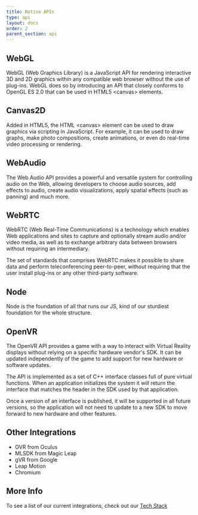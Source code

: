 ```yaml
---
title: Native APIs
type: api
layout: docs
order: 2
parent_section: api
---
```


## WebGL

WebGL (Web Graphics Library) is a JavaScript API for rendering interactive 3D and 2D graphics within any compatible web browser without the use of plug-ins. WebGL does so by introducing an API that closely conforms to OpenGL ES 2.0 that can be used in HTML5 <canvas\> elements.

## Canvas2D

Added in HTML5, the HTML <canvas\> element can be used to draw graphics via scripting in JavaScript. For example, it can be used to draw graphs, make photo compositions, create animations, or even do real-time video processing or rendering.

## WebAudio

The Web Audio API provides a powerful and versatile system for controlling audio on the Web, allowing developers to choose audio sources, add effects to audio, create audio visualizations, apply spatial effects (such as panning) and much more.

## WebRTC

WebRTC (Web Real-Time Communications) is a technology which enables Web applications and sites to capture and optionally stream audio and/or video media, as well as to exchange arbitrary data between browsers without requiring an intermediary.

 The set of standards that comprises WebRTC makes it possible to share data and perform teleconferencing peer-to-peer, without requiring that the user install plug-ins or any other third-party software.


## Node

Node is the foundation of all that runs our JS, kind of our sturdiest foundation for the whole structure.


## OpenVR

The OpenVR API provides a game with a way to interact with Virtual Reality displays without relying on a specific hardware vendor's SDK. It can be updated independently of the game to add support for new hardware or software updates.

The API is implemented as a set of C++ interface classes full of pure virtual functions. When an application initializes the system it will return the interface that matches the header in the SDK used by that application.

 Once a version of an interface is published, it will be supported in all future versions, so the application will not need to update to a new SDK to move forward to new hardware and other features.

## Other Integrations

- OVR from Oculus		
- MLSDK from Magic Leap
- gVR from Google 
- Leap Motion
- Chromium

## More Info

To see a list of our current integrations, check out our [Tech Stack](../overview/techIntegrations)
